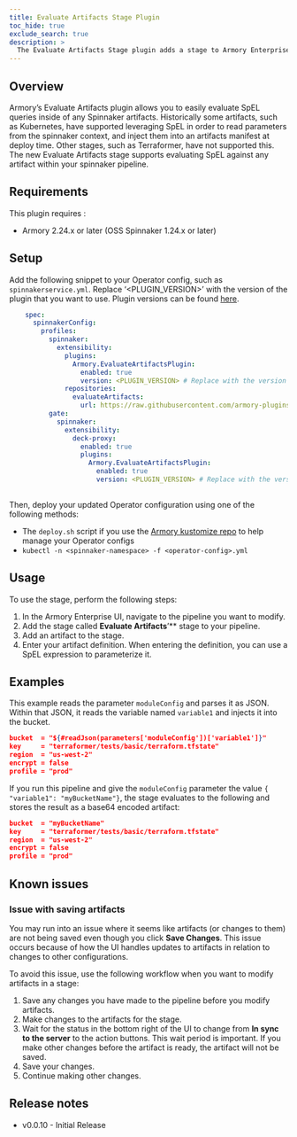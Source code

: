 ```yaml
---
title: Evaluate Artifacts Stage Plugin
toc_hide: true
exclude_search: true
description: >
  The Evaluate Artifacts Stage plugin adds a stage to Armory Enterprise that makes it easy to evaluate SpEL expressions inside of Spinnaker™ artifacts.
---
```


## Overview

Armory’s Evaluate Artifacts plugin allows you to easily evaluate SpEL queries inside of any Spinnaker artifacts. Historically some artifacts, such as Kubernetes, have supported leveraging SpEL in order to read parameters from the spinnaker context, and inject them into an artifacts manifest at deploy time. Other stages, such as Terraformer, have not supported this. The new Evaluate Artifacts stage supports evaluating SpEL against any artifact within your spinnaker pipeline.

## Requirements

This plugin requires :

- Armory 2.24.x or later (OSS Spinnaker 1.24.x or later)


## Setup

Add the following snippet to your Operator config, such as `spinnakerservice.yml`. Replace ‘<PLUGIN_VERSION>’ with the version of the plugin that you want to use. Plugin versions can be found [here](#release-notes).

```yaml
    spec:
      spinnakerConfig:
        profiles:
          spinnaker:
            extensibility:
              plugins:
                Armory.EvaluateArtifactsPlugin:
                  enabled: true
                  version: <PLUGIN_VERSION> # Replace with the version you want to use
              repositories:
                evaluateArtifacts:
                  url: https://raw.githubusercontent.com/armory-plugins/evaluate-artifacts-releases/master/repositories.json
          gate:
            spinnaker:
              extensibility:
                deck-proxy:
                  enabled: true
                  plugins:
                    Armory.EvaluateArtifactsPlugin:
                      enabled: true
                      version: <PLUGIN_VERSION> # Replace with the version you want to use
    
```

Then, deploy your updated Operator configuration using one of the following methods:

- The `deploy.sh` script if you use the [Armory kustomize repo](https://github.com/armory/spinnaker-kustomize-patches) to help manage your Operator configs
- `kubectl -n <spinnaker-namespace> -f <operator-config>.yml​`

## Usage

To use the stage, perform the following steps:

1. In the Armory Enterprise UI, navigate to the pipeline you want to modify.
2. Add the stage called **Evaluate Artifacts**’** stage to your pipeline.
3. Add an artifact to the stage.
4. Enter your artifact definition. When entering the definition, you can use a SpEL expression to parameterize it. 

## Examples

This example reads the parameter `moduleConfig` and parses it as JSON. Within that JSON, it reads the variable named `variable1` and injects it into the bucket.
```json
bucket  = "${#readJson(parameters['moduleConfig'])['variable1']}"
key     = "terraformer/tests/basic/terraform.tfstate"
region  = "us-west-2"
encrypt = false
profile = "prod"
```

If you run this pipeline and give the `moduleConfig` parameter the value `{ "variable1": "myBucketName"}`,
the stage evaluates to the following and stores the result as a base64 encoded artifact:

```json
bucket  = "myBucketName"
key     = "terraformer/tests/basic/terraform.tfstate"
region  = "us-west-2"
encrypt = false
profile = "prod"
```

## Known issues

### Issue with saving artifacts

You may run into an issue where it seems like artifacts (or changes to them) are not being saved even though you click **Save Changes**. This issue occurs because of how the UI handles updates to artifacts in relation to changes to other configurations.

To avoid this issue, use the following workflow when you want to modify artifacts in a stage:

1. Save any changes you have made to the pipeline before you modify artifacts.
2. Make changes to the artifacts for the stage.
3. Wait for the status in the bottom right of the UI to change from **In sync to the server** to the action buttons.
   This wait period is important. If you make other changes before the artifact is ready, the artifact will not be saved.
4. Save your changes.
5. Continue making other changes.

## Release notes

- v0.0.10 - Initial Release
